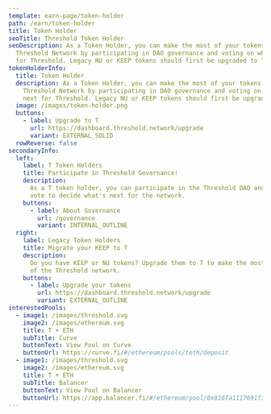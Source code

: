 ```yaml
---
template: earn-page/token-holder
path: /earn/token-holder
title: Token Holder
seoTitle: Threshold Token Holder
seoDescription: As a Token Holder, you can make the most of your tokens on the
  Threshold Network by participating in DAO governance and voting on what’s next
  for Threshold. Legacy NU or KEEP tokens should first be upgraded to T.
tokenHolderInfo:
  title: Token Holder
  description: As a Token Holder, you can make the most of your tokens on the
    Threshold Network by participating in DAO governance and voting on what’s
    next for Threshold. Legacy NU or KEEP tokens should first be upgraded to T.
  image: /images/token-holder.png
  buttons:
    - label: Upgrade to T
      url: https://dashboard.threshold.network/upgrade
      variant: EXTERNAL_SOLID
  rowReverse: false
secondaryInfo:
  left:
    label: T Token Holders
    title: Participate in Threshold Governance!
    description:
      As a T token holder, you can participate in the Threshold DAO and
      vote to decide what's next for the network.
    buttons:
      - label: About Governance
        url: /governance
        variant: INTERNAL_OUTLINE
  right:
    label: Legacy Token Holders
    title: Migrate your KEEP to T
    description:
      Do you have KEEP or NU tokens? Upgrade them to T to make the most
      of the Threshold network.
    buttons:
      - label: Upgrade your tokens
        url: https://dashboard.threshold.network/upgrade
        variant: EXTERNAL_OUTLINE
interestedPools:
  - image1: /images/threshold.svg
    image2: /images/ethereum.svg
    title: T + ETH
    subTitle: Curve
    buttonText: View Pool on Curve
    buttonUrl: https://curve.fi/#/ethereum/pools/teth/deposit
  - image1: /images/threshold.svg
    image2: /images/ethereum.svg
    title: T + ETH
    subTitle: Balancer
    buttonText: View Pool on Balancer
    buttonUrl: https://app.balancer.fi/#/ethereum/pool/0x8167a1117691f39e05e9131cfa88f0e3a620e96700020000000000000000038c/invest
---
```

